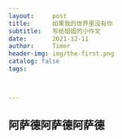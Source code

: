 ```yaml
---
layout:     post
title:      如果我的世界里没有你
subtitle:   写给姐姐的小作文
date:       2021-12-11
author:     Timer
header-img: img/the-first.png
catalog: false
tags:



---
```


## 阿萨德阿萨德阿萨德